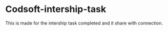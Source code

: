 # Codsoft-intership-task
This is made for the intership task completed and it share with connection.
